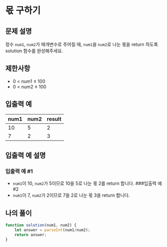 # 몫 구하기

## 문제 설명
정수 `num1`, `num2`가 매개변수로 주어질 때, `num1`을 `num2`로 나눈 몫을 return 하도록 solution 함수를 완성해주세요.

## 제한사항
- 0 < num1 ≤ 100
- 0 < num2 ≤ 100

## 입출력 예
|num1|num2|result|
|----|----|----|
|10|5|2|
|7|2|3|

## 입출력 예 설명
### 입출력 예 #1
- `num1`이 10, `num2`가 5이므로 10을 5로 나눈 몫 2를 return 합니다.
###입출력 예 #2
- `num1`이 7, `num2`가 2이므로 7을 2로 나눈 몫 3을 return 합니다.

## 나의 풀이
```js
function solution(num1, num2) {
    let answer = parseInt(num1/num2);
    return answer;
}
```

